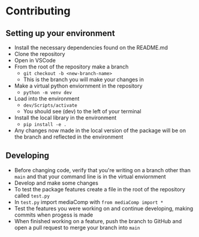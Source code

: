 # Contributing

## Setting up your environment

- Install the necessary dependencies found on the README.md
- Clone the repository
- Open in VSCode
- From the root of the repository make a branch 
    - ```git checkout -b <new-branch-name>```
    - This is the branch you will make your changes in
- Make a virtual python enviornment in the repository
    - ```python -m venv dev```
- Load into the environment
    - ```dev/Scripts/activate```
    - You should see (dev) to the left of your terminal 
- Install the local library in the environment
    - ```pip install -e .```
- Any changes now made in the local version of the package will be on the branch and reflected in the environment

## Developing
- Before changing code, verify that you're writing on a branch other than ```main``` and that your command line is in the virtual enviornment 
- Develop and make some changes
- To test the package features create a file in the root of the repository called ```test.py```
- In ```test.py``` import mediaComp with ```from mediaComp import *```
- Test the features you were working on and continue developing, making commits when progess is made
- When finished working on a feature, push the branch to GitHub and open a pull request to merge your branch into ```main```

